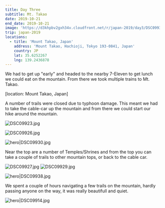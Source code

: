 ```yaml
---
title: Day Three
subtitle: Mt. Takao
date: 2019-10-21
end_date: 2019-10-21
image: 'https://d3khpbv2gxh34v.cloudfront.net/r/japan-2019/day3/DSC09938.jpg'
trip: japan-2019
locations:
  - title: 'Mount Takao, Japan'
    address: 'Mount Takao, Hachioji, Tokyo 193-0841, Japan'
    country: JP
    lat: 35.6252267
    lng: 139.2436878
---
```


We had to get up "early" and headed to the nearby 7-Eleven to get lunch we could eat on the mountain. From there we took multiple trains to Mt. Takao.

[location: Mount Takao, Japan]

A number of trails were closed due to typhoon damage. This meant we had to take the cable-car up the mountain and from there we could start our hike around the mountain.

![DSC09923.jpg](https://d3khpbv2gxh34v.cloudfront.net/r/japan-2019/day3/DSC09923.jpg "1.5")

![DSC09926.jpg](https://d3khpbv2gxh34v.cloudfront.net/r/japan-2019/day3/DSC09926.jpg "1.5")

![hero|DSC09930.jpg](https://d3khpbv2gxh34v.cloudfront.net/r/japan-2019/day3/DSC09930.jpg "1.5")

Near the top are a number of Temples/Shrines and from the top you can take a couple of trails to other mountain tops, or back to the cable car.

![DSC09927.jpg](https://d3khpbv2gxh34v.cloudfront.net/r/japan-2019/day3/DSC09927.jpg "0.667")
![DSC09929.jpg](https://d3khpbv2gxh34v.cloudfront.net/r/japan-2019/day3/DSC09929.jpg "0.667")

![hero|DSC09938.jpg](https://d3khpbv2gxh34v.cloudfront.net/r/japan-2019/day3/DSC09938.jpg "1.5")

We spent a couple of hours navigating a few trails on the mountain, hardly passing anyone on the way, it was really beautifull and quiet.

![hero|DSC09914.jpg](https://d3khpbv2gxh34v.cloudfront.net/r/japan-2019/day3/DSC09914.jpg "1.5")
